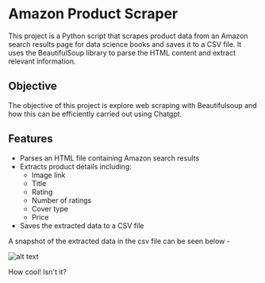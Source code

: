 # Amazon Product Scraper

This project is a Python script that scrapes product data from an Amazon search results page for data science books  and saves it to a CSV file. It uses the BeautifulSoup library to parse the HTML content and extract relevant information.

## Objective

The objective of this project is explore web scraping with Beautifulsoup and how this can be efficiently carried out using Chatgpt.


## Features

- Parses an HTML file containing Amazon search results
- Extracts product details including:
  - Image link
  - Title
  - Rating
  - Number of ratings
  - Cover type
  - Price
- Saves the extracted data to a CSV file

A snapshot of the extracted data in the csv file can be seen below - 

![alt text](image.png)

How cool! Isn't it?